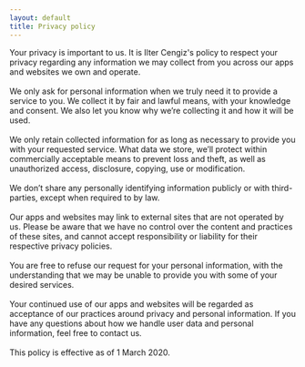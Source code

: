 ```yaml
---
layout: default
title: Privacy policy
---
```


Your privacy is important to us. It is Ilter Cengiz's policy to respect your privacy regarding any information we may collect from you across our apps and websites we own and operate.
<br/>
<br/>
We only ask for personal information when we truly need it to provide a service to you. We collect it by fair and lawful means, with your knowledge and consent. We also let you know why we’re collecting it and how it will be used.
<br/>
<br/>
We only retain collected information for as long as necessary to provide you with your requested service. What data we store, we’ll protect within commercially acceptable means to prevent loss and theft, as well as unauthorized access, disclosure, copying, use or modification.
<br/>
<br/>
We don’t share any personally identifying information publicly or with third-parties, except when required to by law.
<br/>
<br/>
Our apps and websites may link to external sites that are not operated by us. Please be aware that we have no control over the content and practices of these sites, and cannot accept responsibility or liability for their respective privacy policies.
<br/>
<br/>
You are free to refuse our request for your personal information, with the understanding that we may be unable to provide you with some of your desired services.
<br/>
<br/>
Your continued use of our apps and websites will be regarded as acceptance of our practices around privacy and personal information. If you have any questions about how we handle user data and personal information, feel free to contact us.
<br/>
<br/>
This policy is effective as of 1 March 2020.
